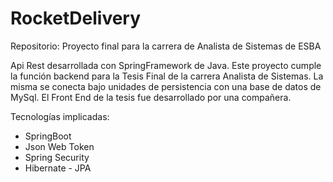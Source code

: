 # RocketDelivery
Repositorio: Proyecto final para la carrera de Analista de Sistemas de ESBA

Api Rest desarrollada con SpringFramework de Java. Este proyecto cumple la función backend para la Tesis Final de la carrera Analista de Sistemas. La misma se conecta bajo unidades de persistencia con una base de datos de MySql. 
El Front End de la tesis fue desarrollado por una compañera.

Tecnologías implicadas: 
- SpringBoot
- Json Web Token
- Spring Security
- Hibernate - JPA
